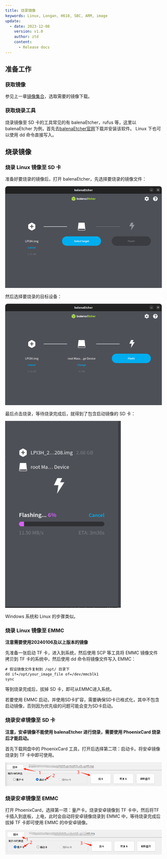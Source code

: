 ```yaml
---
title: 烧录镜像
keywords: Linux, Longan, H618, SBC, ARM, image
update:
  - date: 2023-12-08
    version: v1.0
    author: ztd
    content:
      - Release docs
---
```


## 准备工作

### 获取镜像

参见上一章[镜像集合](https://wiki.sipeed.com/hardware/zh/longan/h618/lpi3h/3_images.html)，选取需要的镜像下载。

### 获取烧录工具

烧录镜像至 SD 卡的工具常见的有 balenaEtcher，rufus 等，这里以 balenaEtcher 为例，首先去[balenaEtcher官网](https://etcher.balena.io/#download-etcher)下载并安装该软件。
Linux 下也可以使用 dd 命令直接写入。

## 烧录镜像

### 烧录 Linux 镜像至 SD 卡

准备好要烧录的镜像后，打开 balenaEtcher，先选择要烧录的镜像文件：

![select_image](./assets/burn_image/select_image.png)

然后选择要烧录的目标设备：

![select_device](./assets/burn_image/select_device.png)

最后点击烧录，等待烧录完成后，就得到了包含启动镜像的 SD 卡：

![flash_image](./assets/burn_image/flash_image.png)

Windows 系统和 Linux 的步骤类似。

### 烧录 Linux 镜像至 EMMC

**注意需要使用20240106及以上版本的镜像**

先准备一张启动 TF 卡，进入到系统，然后使用 SCP 等工具将 EMMC 镜像文件拷贝到 TF 卡的系统中，然后使用 dd 命令将镜像文件写入 EMMC：
```shell
# 假设镜像文件复制到 /opt/ 目录下
dd if=/opt/your_image_file of=/dev/mmcblk1
sync
```
等到烧录完成后，拔掉 SD 卡，即可从EMMC进入系统。

若要使用 EMMC 启动，并使用SD卡扩容，需要确保SD卡已格式化，其中不包含启动镜像，否则因为优先级的问题可能会变为SD卡启动。

### 烧录安卓镜像至 SD 卡

**注意，安卓镜像不能使用 balenaEtcher 进行烧录，需要使用 PhoenixCard 烧录后才能启动。**

首先下载网盘中的 PhoenixCard 工具，打开后选择第二项：启动卡。将安卓镜像烧录到 TF 卡中即可使用。

![flash_to_sd](./assets/burn_image/flash_to_sd.png)

### 烧录安卓镜像至 EMMC

打开 PhoenixCard，选择第一项：量产卡。烧录安卓镜像到 TF 卡中，然后将TF卡插入到底板，上电，此时会自动将安卓镜像烧录到 EMMC 中，等待烧录完成后拔掉 TF 卡即可使用 EMMC 的中安卓镜像。

![flash_to_emmc](./assets/burn_image/flash_to_emmc.png)
